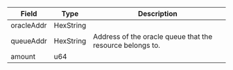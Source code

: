 | Field      | Type      | Description                                               |
| ---------- | --------- | --------------------------------------------------------- |
| oracleAddr | HexString |                                                           |
| queueAddr  | HexString | Address of the oracle queue that the resource belongs to. |
| amount     | u64       |                                                           |
